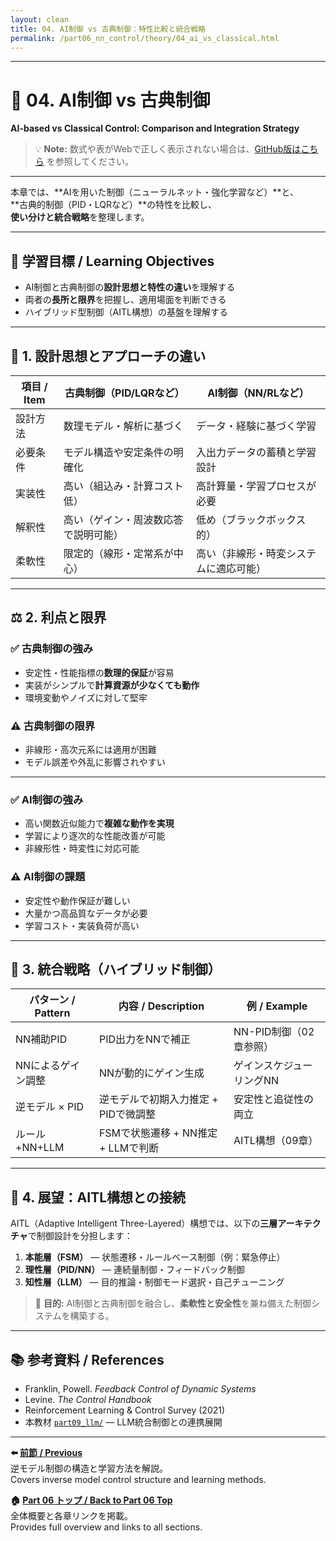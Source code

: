 ```yaml
---
layout: clean
title: 04. AI制御 vs 古典制御：特性比較と統合戦略
permalink: /part06_nn_control/theory/04_ai_vs_classical.html
---
```


---

# 🧮 04. AI制御 vs 古典制御  
**AI-based vs Classical Control: Comparison and Integration Strategy**

> 💡 **Note:** 数式や表がWebで正しく表示されない場合は、[GitHub版はこちら](https://github.com/Samizo-AITL/EduController/blob/main/part06_nn_control/theory/04_ai_vs_classical.md) を参照してください。

---

本章では、**AIを用いた制御（ニューラルネット・強化学習など）**と、  
**古典的制御（PID・LQRなど）**の特性を比較し、  
**使い分けと統合戦略**を整理します。

---

## 🎯 **学習目標 / Learning Objectives**

- AI制御と古典制御の**設計思想と特性の違い**を理解する  
- 両者の**長所と限界**を把握し、適用場面を判断できる  
- ハイブリッド型制御（AITL構想）の基盤を理解する  

---

## 🧠 **1. 設計思想とアプローチの違い**

| **項目 / Item** | **古典制御（PID/LQRなど）**                   | **AI制御（NN/RLなど）**                 |
|----------------|----------------------------------------------|-----------------------------------------|
| 設計方法       | 数理モデル・解析に基づく                      | データ・経験に基づく学習                 |
| 必要条件       | モデル構造や安定条件の明確化                  | 入出力データの蓄積と学習設計             |
| 実装性         | 高い（組込み・計算コスト低）                   | 高計算量・学習プロセスが必要              |
| 解釈性         | 高い（ゲイン・周波数応答で説明可能）           | 低め（ブラックボックス的）               |
| 柔軟性         | 限定的（線形・定常系が中心）                   | 高い（非線形・時変システムに適応可能）    |

---

## ⚖️ **2. 利点と限界**

### ✅ 古典制御の強み
- 安定性・性能指標の**数理的保証**が容易  
- 実装がシンプルで**計算資源が少なくても動作**  
- 環境変動やノイズに対して堅牢  

### ⚠️ 古典制御の限界
- 非線形・高次元系には適用が困難  
- モデル誤差や外乱に影響されやすい  

---

### ✅ AI制御の強み
- 高い関数近似能力で**複雑な動作を実現**  
- 学習により逐次的な性能改善が可能  
- 非線形性・時変性に対応可能  

### ⚠️ AI制御の課題
- 安定性や動作保証が難しい  
- 大量かつ高品質なデータが必要  
- 学習コスト・実装負荷が高い  

---

## 🔁 **3. 統合戦略（ハイブリッド制御）**

| **パターン / Pattern** | **内容 / Description**                      | **例 / Example**                      |
|------------------------|----------------------------------------------|----------------------------------------|
| NN補助PID              | PID出力をNNで補正                           | NN-PID制御（02章参照）                 |
| NNによるゲイン調整     | NNが動的にゲイン生成                        | ゲインスケジューリングNN               |
| 逆モデル × PID         | 逆モデルで初期入力推定 + PIDで微調整        | 安定性と追従性の両立                   |
| ルール+NN+LLM          | FSMで状態遷移 + NN推定 + LLMで判断          | AITL構想（09章）                       |

---

## 🔮 **4. 展望：AITL構想との接続**

AITL（Adaptive Intelligent Three-Layered）構想では、以下の**三層アーキテクチャ**で制御設計を分担します：

1. **本能層（FSM）** — 状態遷移・ルールベース制御（例：緊急停止）  
2. **理性層（PID/NN）** — 連続量制御・フィードバック制御  
3. **知性層（LLM）** — 目的推論・制御モード選択・自己チューニング  

> 🎯 **目的:** AI制御と古典制御を融合し、**柔軟性と安全性**を兼ね備えた制御システムを構築する。

---

## 📚 **参考資料 / References**
- Franklin, Powell. *Feedback Control of Dynamic Systems*  
- Levine. *The Control Handbook*  
- Reinforcement Learning & Control Survey (2021)  
- 本教材 [`part09_llm/`](https://samizo-aitl.github.io/EduController/part09_llm/) — LLM統合制御との連携展開  

---

**⬅️ [前節 / Previous](https://samizo-aitl.github.io/EduController/part06_nn_control/theory/03_inverse_model.html)**  
逆モデル制御の構造と学習方法を解説。  
Covers inverse model control structure and learning methods.

**🏠 [Part 06 トップ / Back to Part 06 Top](https://samizo-aitl.github.io/EduController/part06_nn_control/)**  
全体概要と各章リンクを掲載。  
Provides full overview and links to all sections.
